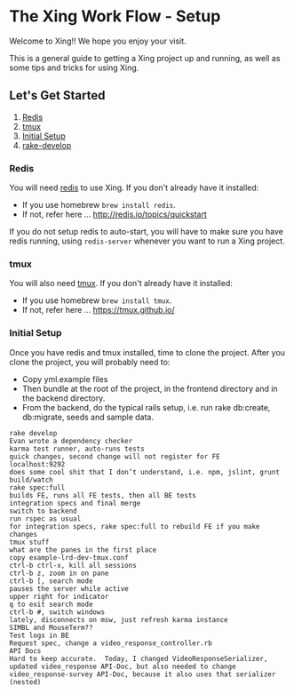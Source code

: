 # The Xing Work Flow - Setup
Welcome to Xing!! We hope you enjoy your visit.

This is a general guide to getting a Xing project up and running, as well as some tips and tricks for using Xing.

## Let's Get Started
1. [Redis](#redis)
2. [tmux](#tmux)
3. [Initial Setup](#setup)
4. [rake-develop](#rake)

### <a name="redis"></a>Redis
You will need [redis](http://redis.io/) to use Xing.
If you don't already have it installed:
* If you use homebrew ```brew install redis```.
* If not, refer here ... http://redis.io/topics/quickstart

If you do not setup redis to auto-start, you will have to make sure you have redis running, using ```redis-server``` whenever you want to run a Xing project.

### <a name="tmux"></a>tmux
You will also need [tmux](https://tmux.github.io/).
If you don't already have it installed:
* If you use homebrew ```brew install tmux```.
* If not, refer here ... https://tmux.github.io/

### <a name="setup"></a>Initial Setup
Once you have redis and tmux installed, time to clone the project.  After you clone the project, you will probably need to:
* Copy yml.example files
* Then bundle at the root of the project, in the frontend directory and in the backend directory.
* From the backend, do the typical rails setup, i.e. run rake db:create, db:migrate, seeds and sample data.


```
rake develop
Evan wrote a dependency checker
karma test runner, auto-runs tests
quick changes, second change will not register for FE
localhost:9292
does some cool shit that I don’t understand, i.e. npm, jslint, grunt build/watch
rake spec:full
builds FE, runs all FE tests, then all BE tests
integration specs and final merge
switch to backend
run rspec as usual
for integration specs, rake spec:full to rebuild FE if you make changes
tmux stuff
what are the panes in the first place
copy example-lrd-dev-tmux.conf
ctrl-b ctrl-x, kill all sessions
ctrl-b z, zoom in on pane
ctrl-b [, search mode
pauses the server while active
upper right for indicator
q to exit search mode
ctrl-b #, switch windows
lately, disconnects on msw, just refresh karma instance
SIMBL and MouseTerm??
Test logs in BE
Request spec, change a video_response_controller.rb
API Docs
Hard to keep accurate.  Today, I changed VideoResponseSerializer, updated video_response API-Doc, but also needed to change video_response-survey API-Doc, because it also uses that serializer (nested)
```
